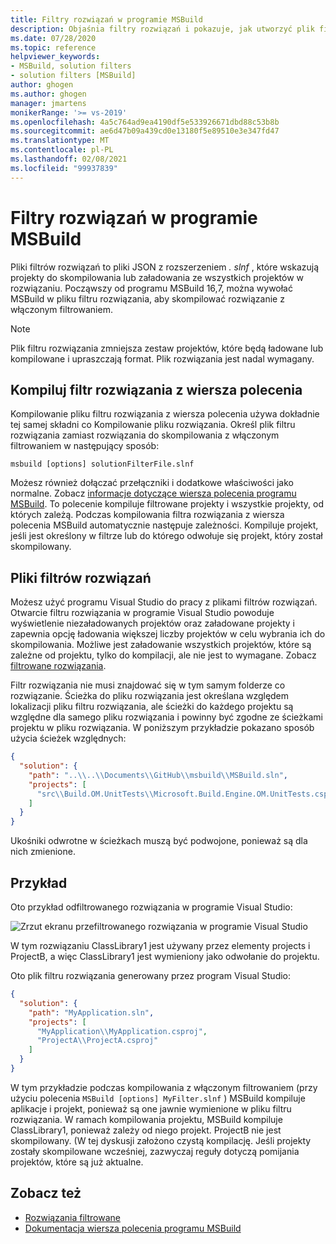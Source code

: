 ```yaml
---
title: Filtry rozwiązań w programie MSBuild
description: Objaśnia filtry rozwiązań i pokazuje, jak utworzyć plik filtru rozwiązania przy użyciu programu MSBuild.
ms.date: 07/28/2020
ms.topic: reference
helpviewer_keywords:
- MSBuild, solution filters
- solution filters [MSBuild]
author: ghogen
ms.author: ghogen
manager: jmartens
monikerRange: '>= vs-2019'
ms.openlocfilehash: 4a5c764ad9ea4190df5e533926671dbd88c53b8b
ms.sourcegitcommit: ae6d47b09a439cd0e13180f5e89510e3e347fd47
ms.translationtype: MT
ms.contentlocale: pl-PL
ms.lasthandoff: 02/08/2021
ms.locfileid: "99937839"
---
```

# <a name="solution-filters-in-msbuild"></a>Filtry rozwiązań w programie MSBuild

Pliki filtrów rozwiązań to pliki JSON z rozszerzeniem *. slnf* , które wskazują projekty do skompilowania lub załadowania ze wszystkich projektów w rozwiązaniu. Począwszy od programu MSBuild 16,7, można wywołać MSBuild w pliku filtru rozwiązania, aby skompilować rozwiązanie z włączonym filtrowaniem. 

> [!NOTE]
> Plik filtru rozwiązania zmniejsza zestaw projektów, które będą ładowane lub kompilowane i upraszczają format. Plik rozwiązania jest nadal wymagany.

## <a name="build-a-solution-filter-from-the-command-line"></a>Kompiluj filtr rozwiązania z wiersza polecenia

Kompilowanie pliku filtru rozwiązania z wiersza polecenia używa dokładnie tej samej składni co Kompilowanie pliku rozwiązania. Określ plik filtru rozwiązania zamiast rozwiązania do skompilowania z włączonym filtrowaniem w następujący sposób:

```console
msbuild [options] solutionFilterFile.slnf
```

Możesz również dołączać przełączniki i dodatkowe właściwości jako normalne. Zobacz [informacje dotyczące wiersza polecenia programu MSBuild](msbuild-command-line-reference.md). To polecenie kompiluje filtrowane projekty i wszystkie projekty, od których zależą. Podczas kompilowania filtra rozwiązania z wiersza polecenia MSBuild automatycznie następuje zależności. Kompiluje projekt, jeśli jest określony w filtrze lub do którego odwołuje się projekt, który został skompilowany.

## <a name="solution-filter-files"></a>Pliki filtrów rozwiązań

Możesz użyć programu Visual Studio do pracy z plikami filtrów rozwiązań. Otwarcie filtru rozwiązania w programie Visual Studio powoduje wyświetlenie niezaładowanych projektów oraz załadowane projekty i zapewnia opcję ładowania większej liczby projektów w celu wybrania ich do skompilowania. Możliwe jest załadowanie wszystkich projektów, które są zależne od projektu, tylko do kompilacji, ale nie jest to wymagane. Zobacz [filtrowane rozwiązania](../ide/filtered-solutions.md).

Filtr rozwiązania nie musi znajdować się w tym samym folderze co rozwiązanie. Ścieżka do pliku rozwiązania jest określana względem lokalizacji pliku filtru rozwiązania, ale ścieżki do każdego projektu są względne dla samego pliku rozwiązania i powinny być zgodne ze ścieżkami projektu w pliku rozwiązania. W poniższym przykładzie pokazano sposób użycia ścieżek względnych:

```json
{
  "solution": {
    "path": "..\\..\\Documents\\GitHub\\msbuild\\MSBuild.sln",
    "projects": [
      "src\\Build.OM.UnitTests\\Microsoft.Build.Engine.OM.UnitTests.csproj"
    ]
  }
}
```

Ukośniki odwrotne w ścieżkach muszą być podwojone, ponieważ są dla nich zmienione.

## <a name="example"></a>Przykład

Oto przykład odfiltrowanego rozwiązania w programie Visual Studio:

![Zrzut ekranu przefiltrowanego rozwiązania w programie Visual Studio](media/solution-with-filter.png)

W tym rozwiązaniu ClassLibrary1 jest używany przez elementy projects i ProjectB, a więc ClassLibrary1 jest wymieniony jako odwołanie do projektu.

Oto plik filtru rozwiązania generowany przez program Visual Studio:

```json
{
  "solution": {
    "path": "MyApplication.sln",
    "projects": [
      "MyApplication\\MyApplication.csproj",
      "ProjectA\\ProjectA.csproj"
    ]
  }
}
```

W tym przykładzie podczas kompilowania z włączonym filtrowaniem (przy użyciu polecenia `MSBuild [options] MyFilter.slnf` ) MSBuild kompiluje aplikacje i projekt, ponieważ są one jawnie wymienione w pliku filtru rozwiązania. W ramach kompilowania projektu, MSBuild kompiluje ClassLibrary1, ponieważ zależy od niego projekt.  ProjectB nie jest skompilowany. (W tej dyskusji założono czystą kompilację. Jeśli projekty zostały skompilowane wcześniej, zazwyczaj reguły dotyczą pomijania projektów, które są już aktualne.

## <a name="see-also"></a>Zobacz też

- [Rozwiązania filtrowane](../ide/filtered-solutions.md)
- [Dokumentacja wiersza polecenia programu MSBuild](msbuild-command-line-reference.md)
